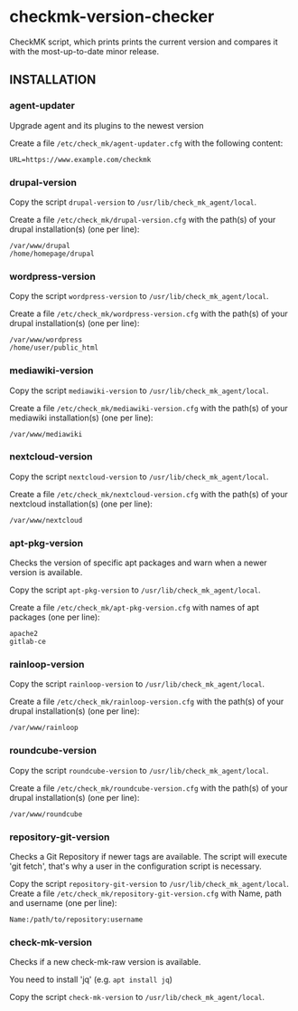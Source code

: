 # checkmk-version-checker
CheckMK script, which prints prints the current version and compares it with the most-up-to-date minor release.

## INSTALLATION
### agent-updater
Upgrade agent and its plugins to the newest version

Create a file `/etc/check_mk/agent-updater.cfg` with the following content:

```
URL=https://www.example.com/checkmk
```

### drupal-version
Copy the script `drupal-version` to `/usr/lib/check_mk_agent/local`.

Create a file `/etc/check_mk/drupal-version.cfg` with the path(s) of your drupal installation(s) (one per line):

```
/var/www/drupal
/home/homepage/drupal
```

### wordpress-version
Copy the script `wordpress-version` to `/usr/lib/check_mk_agent/local`.

Create a file `/etc/check_mk/wordpress-version.cfg` with the path(s) of your drupal installation(s) (one per line):

```
/var/www/wordpress
/home/user/public_html
```

### mediawiki-version
Copy the script `mediawiki-version` to `/usr/lib/check_mk_agent/local`.

Create a file `/etc/check_mk/mediawiki-version.cfg` with the path(s) of your mediawiki installation(s) (one per line):

```
/var/www/mediawiki
```

### nextcloud-version
Copy the script `nextcloud-version` to `/usr/lib/check_mk_agent/local`.

Create a file `/etc/check_mk/nextcloud-version.cfg` with the path(s) of your nextcloud installation(s) (one per line):

```
/var/www/nextcloud
```

### apt-pkg-version
Checks the version of specific apt packages and warn when a newer version is available.

Copy the script `apt-pkg-version` to `/usr/lib/check_mk_agent/local`.

Create a file `/etc/check_mk/apt-pkg-version.cfg` with names of apt packages (one per line):
```
apache2
gitlab-ce
```

### rainloop-version
Copy the script `rainloop-version` to `/usr/lib/check_mk_agent/local`.

Create a file `/etc/check_mk/rainloop-version.cfg` with the path(s) of your drupal installation(s) (one per line):

```
/var/www/rainloop
```

### roundcube-version
Copy the script `roundcube-version` to `/usr/lib/check_mk_agent/local`.

Create a file `/etc/check_mk/roundcube-version.cfg` with the path(s) of your drupal installation(s) (one per line):

```
/var/www/roundcube
```

### repository-git-version
Checks a Git Repository if newer tags are available. The script will execute 'git fetch', that's why a user in the configuration script is necessary.

Copy the script `repository-git-version` to `/usr/lib/check_mk_agent/local`.
Create a file `/etc/check_mk/repository-git-version.cfg` with Name, path and username (one per line):
```
Name:/path/to/repository:username
```

### check-mk-version
Checks if a new check-mk-raw version is available.

You need to install 'jq' (e.g. `apt install jq`)

Copy the script `check-mk-version` to `/usr/lib/check_mk_agent/local`.
